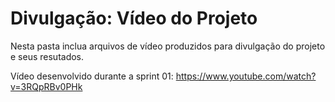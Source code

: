 # Divulgação: Vídeo do Projeto

Nesta pasta inclua arquivos de vídeo produzidos para divulgação do projeto e seus resutados.

Vídeo desenvolvido durante a sprint 01: https://www.youtube.com/watch?v=3RQpRBv0PHk
